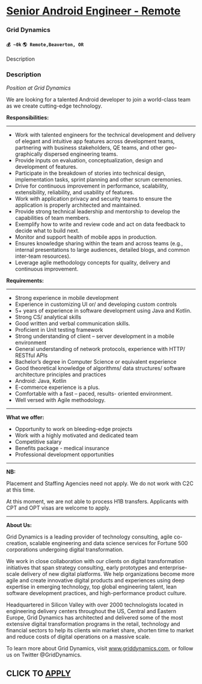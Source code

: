# [Senior Android Engineer - Remote](https://www.remotewlb.com/apply/senior-android-engineer-remote)  
### Grid Dynamics  
#### `💰 ~0k` `🌎 Remote,Beaverton, OR`  

Description

### Description

_Position at Grid Dynamics_

We are looking for a talented Android developer to join a world-class team as we create cutting-edge technology.

  
**Responsibilities:**

****

  * Work with talented engineers for the technical development and delivery of elegant and intuitive app features across development teams, partnering with business stakeholders, QE teams, and other geo-graphically dispersed engineering teams.
  * Provide inputs on evaluation, conceptualization, design and development of features.
  * Participate in the breakdown of stories into technical design, implementation tasks, sprint planning and other scrum ceremonies.
  * Drive for continuous improvement in performance, scalability, extensibility, reliability, and usability of features.
  * Work with application privacy and security teams to ensure the application is properly architected and maintained.
  * Provide strong technical leadership and mentorship to develop the capabilities of team members.
  * Exemplify how to write and review code and act on data feedback to decide what to build next.
  * Monitor and support health of mobile apps in production.
  * Ensures knowledge sharing within the team and across teams (e.g., internal presentations to large audiences, detailed blogs, and common inter-team resources).
  * Leverage agile methodology concepts for quality, delivery and continuous improvement.

**Requirements:**

****

  * Strong experience in mobile development
  * Experience in customizing UI or/ and developing custom controls
  * 5+ years of experience in software development using Java and Kotlin. 
  * Strong CS/ analytical skills
  * Good written and verbal communication skills. 
  * Proficient in Unit testing framework
  * Strong understanding of client – server development in a mobile environment
  * General understanding of network protocols, experience with HTTP/ RESTful APIs
  * Bachelor’s degree in Computer Science or equivalent experience
  * Good theoretical knowledge of algorithms/ data structures/ software architecture principles and practices
  * Android: Java, Kotlin
  * E-commerce experience is a plus. 
  * Comfortable with a fast – paced, results- oriented environment. 
  * Well versed with Agile methodology. 

****

**What we offer:**

  * Opportunity to work on bleeding-edge projects
  * Work with a highly motivated and dedicated team
  * Competitive salary
  * Benefits package - medical insurance
  * Professional development opportunities

 ****

**NB:**

Placement and Staffing Agencies need not apply. We do not work with C2C at this time.

At this moment, we are not able to process H1B transfers. Applicants with CPT and OPT visas are welcome to apply.

****

**About Us:**

Grid Dynamics is a leading provider of technology consulting, agile co-creation, scalable engineering and data science services for Fortune 500 corporations undergoing digital transformation.

We work in close collaboration with our clients on digital transformation initiatives that span strategy consulting, early prototypes and enterprise-scale delivery of new digital platforms. We help organizations become more agile and create innovative digital products and experiences using deep expertise in emerging technology, top global engineering talent, lean software development practices, and high-performance product culture.

Headquartered in Silicon Valley with over 2000 technologists located in engineering delivery centers throughout the US, Central and Eastern Europe, Grid Dynamics has architected and delivered some of the most extensive digital transformation programs in the retail, technology and financial sectors to help its clients win market share, shorten time to market and reduce costs of digital operations on a massive scale.

To learn more about Grid Dynamics, visit www.griddynamics.com, or follow us on Twitter @GridDynamics.

  
## CLICK TO [APPLY](https://www.remotewlb.com/apply/senior-android-engineer-remote)

